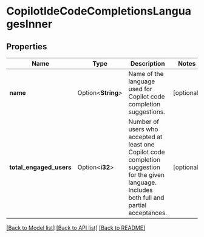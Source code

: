 # CopilotIdeCodeCompletionsLanguagesInner

## Properties

Name | Type | Description | Notes
------------ | ------------- | ------------- | -------------
**name** | Option<**String**> | Name of the language used for Copilot code completion suggestions. | [optional]
**total_engaged_users** | Option<**i32**> | Number of users who accepted at least one Copilot code completion suggestion for the given language. Includes both full and partial acceptances. | [optional]

[[Back to Model list]](../README.md#documentation-for-models) [[Back to API list]](../README.md#documentation-for-api-endpoints) [[Back to README]](../README.md)


